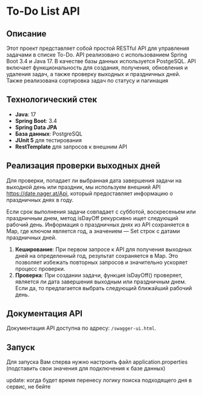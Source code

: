 # To-Do List API

## Описание

Этот проект представляет собой простой RESTful API для управления задачами в списке To-Do. API реализовано с использованием Spring Boot 3.4 и Java 17. В качестве базы данных используется PostgeSQL. API включает 
функциональность для создания, получения, обновления и удаления задач, а также проверку выходных и праздничных дней. Также реализована сортировка задач по статусу и пагинация

## Технологический стек

- **Java**: 17
- **Spring Boot**: 3.4
- **Spring Data JPA**
- **База данных**: PostgreSQL
- **JUnit 5** для тестирования
- **RestTemplate** для запросов к внешним API

## Реализация проверки выходных дней

Для проверки, попадает ли выбранная дата завершения задачи на выходной день или праздник, мы используем внешний API https://date.nager.at/Api, который предоставляет информацию о праздничных днях в году.

Если срок выполнения задачи совпадает с субботой, воскресеньем или праздничным днем, метод isDayOff рекурсивно ищет следующий рабочий день. 
Информация о праздничных днях из API сохраняется в Map, где ключом является год, а значением — Set строк с датами праздничных дней.
1. **Кеширование**: При первом запросе к API для получения выходных дней на определенный год, результат сохраняется в Map. Это позволяет избежать повторных запросов и значительно ускоряет процесс проверки.
2. **Проверка**: При создании задачи, функция isDayOff() проверяет, является ли дата завершения выходным или праздничным днем. Если да, то предлагается выбрать следующий ближайший рабочий день.

## Документация API
Документация API доступна по адресу: `/swagger-ui.html`.

## Запуск
Для запуска Вам сперва нужно настроить файл application.properties (подставить свои значения для подключения к базе данных)


update: когда будет время перенесу логику поиска подходящего дня в сервис, не бейте
